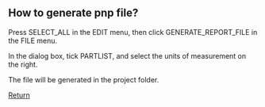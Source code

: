 ## How to generate pnp file?

Press SELECT_ALL in the EDIT menu, then click GENERATE_REPORT_FILE in the FILE menu.

In the dialog box, tick PARTLIST, and select the units of measurement on the right.

The file will be generated in the project folder.

[Return](How_to.md)
